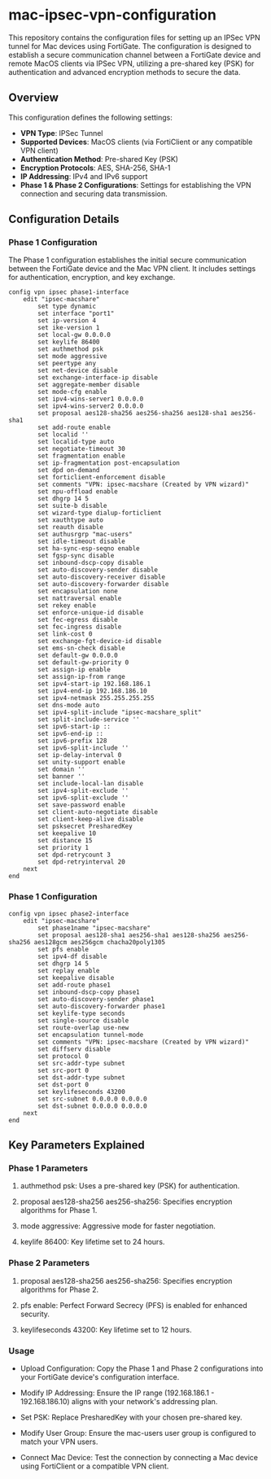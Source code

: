 # mac-ipsec-vpn-configuration

This repository contains the configuration files for setting up an IPSec VPN tunnel for Mac devices using FortiGate. The configuration is designed to establish a secure communication channel between a FortiGate device and remote MacOS clients via IPSec VPN, utilizing a pre-shared key (PSK) for authentication and advanced encryption methods to secure the data.

## Overview

This configuration defines the following settings:
- **VPN Type**: IPSec Tunnel
- **Supported Devices**: MacOS clients (via FortiClient or any compatible VPN client)
- **Authentication Method**: Pre-shared Key (PSK)
- **Encryption Protocols**: AES, SHA-256, SHA-1
- **IP Addressing**: IPv4 and IPv6 support
- **Phase 1 & Phase 2 Configurations**: Settings for establishing the VPN connection and securing data transmission.

## Configuration Details

### Phase 1 Configuration

The Phase 1 configuration establishes the initial secure communication between the FortiGate device and the Mac VPN client. It includes settings for authentication, encryption, and key exchange.

```shell
config vpn ipsec phase1-interface
    edit "ipsec-macshare"
        set type dynamic
        set interface "port1"
        set ip-version 4
        set ike-version 1
        set local-gw 0.0.0.0
        set keylife 86400
        set authmethod psk
        set mode aggressive
        set peertype any
        set net-device disable
        set exchange-interface-ip disable
        set aggregate-member disable
        set mode-cfg enable
        set ipv4-wins-server1 0.0.0.0
        set ipv4-wins-server2 0.0.0.0
        set proposal aes128-sha256 aes256-sha256 aes128-sha1 aes256-sha1
        set add-route enable
        set localid ''
        set localid-type auto
        set negotiate-timeout 30
        set fragmentation enable
        set ip-fragmentation post-encapsulation
        set dpd on-demand
        set forticlient-enforcement disable
        set comments "VPN: ipsec-macshare (Created by VPN wizard)"
        set npu-offload enable
        set dhgrp 14 5
        set suite-b disable
        set wizard-type dialup-forticlient
        set xauthtype auto
        set reauth disable
        set authusrgrp "mac-users"
        set idle-timeout disable
        set ha-sync-esp-seqno enable
        set fgsp-sync disable
        set inbound-dscp-copy disable
        set auto-discovery-sender disable
        set auto-discovery-receiver disable
        set auto-discovery-forwarder disable
        set encapsulation none
        set nattraversal enable
        set rekey enable
        set enforce-unique-id disable
        set fec-egress disable
        set fec-ingress disable
        set link-cost 0
        set exchange-fgt-device-id disable
        set ems-sn-check disable
        set default-gw 0.0.0.0
        set default-gw-priority 0
        set assign-ip enable
        set assign-ip-from range
        set ipv4-start-ip 192.168.186.1
        set ipv4-end-ip 192.168.186.10
        set ipv4-netmask 255.255.255.255
        set dns-mode auto
        set ipv4-split-include "ipsec-macshare_split"
        set split-include-service ''
        set ipv6-start-ip ::
        set ipv6-end-ip ::
        set ipv6-prefix 128
        set ipv6-split-include ''
        set ip-delay-interval 0
        set unity-support enable
        set domain ''
        set banner ''
        set include-local-lan disable
        set ipv4-split-exclude ''
        set ipv6-split-exclude ''
        set save-password enable
        set client-auto-negotiate disable
        set client-keep-alive disable
        set psksecret PresharedKey
        set keepalive 10
        set distance 15
        set priority 1
        set dpd-retrycount 3
        set dpd-retryinterval 20
    next
end
```
### Phase 1 Configuration

```shell
config vpn ipsec phase2-interface
    edit "ipsec-macshare"
        set phase1name "ipsec-macshare"
        set proposal aes128-sha1 aes256-sha1 aes128-sha256 aes256-sha256 aes128gcm aes256gcm chacha20poly1305
        set pfs enable
        set ipv4-df disable
        set dhgrp 14 5
        set replay enable
        set keepalive disable
        set add-route phase1
        set inbound-dscp-copy phase1
        set auto-discovery-sender phase1
        set auto-discovery-forwarder phase1
        set keylife-type seconds
        set single-source disable
        set route-overlap use-new
        set encapsulation tunnel-mode
        set comments "VPN: ipsec-macshare (Created by VPN wizard)"
        set diffserv disable
        set protocol 0
        set src-addr-type subnet
        set src-port 0
        set dst-addr-type subnet
        set dst-port 0
        set keylifeseconds 43200
        set src-subnet 0.0.0.0 0.0.0.0
        set dst-subnet 0.0.0.0 0.0.0.0
    next
end
```

## Key Parameters Explained

### Phase 1 Parameters
1. authmethod psk: Uses a pre-shared key (PSK) for authentication.

2. proposal aes128-sha256 aes256-sha256: Specifies encryption algorithms for Phase 1.

3. mode aggressive: Aggressive mode for faster negotiation.

4. keylife 86400: Key lifetime set to 24 hours.

### Phase 2 Parameters

1. proposal aes128-sha256 aes256-sha256: Specifies encryption algorithms for Phase 2.

2. pfs enable: Perfect Forward Secrecy (PFS) is enabled for enhanced security.

3. keylifeseconds 43200: Key lifetime set to 12 hours.

### Usage

*  Upload Configuration: Copy the Phase 1 and Phase 2 configurations into your FortiGate device's configuration interface.

*  Modify IP Addressing: Ensure the IP range (192.168.186.1 - 192.168.186.10) aligns with your network's addressing plan.

*  Set PSK: Replace PresharedKey with your chosen pre-shared key.

*  Modify User Group: Ensure the mac-users user group is configured to match your VPN users.

*  Connect Mac Device: Test the connection by connecting a Mac device using FortiClient or a compatible VPN client.


